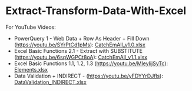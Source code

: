 # Extract-Transform-Data-With-Excel  

For YouTube Videos:  
 - PowerQuery 1 - Web Data + Row As Header + Fill Down (https://youtu.be/SYrPtCd1pMs): [CatchEmAll_v1.0.xlsx](https://github.com/TranDenyDFW/Extract-Transform-Data-With-Excel/blob/main/CatchEmAll_v1.0.xlsx)   
 - Excel Basic Functions 2.1 - Extract with SUBSTITUTE (https://youtu.be/6sqWGPCt8oA): [CatchEmAll_v1.1.xlsx](https://github.com/TranDenyDFW/Extract-Transform-Data-With-Excel/blob/main/CatchEmAll_v1.1.xlsx)
 - Excel Basic Functions 1.1, 1.2, 1.3 (https://youtu.be/MleyIijSyTc): [Elements.xlsx](https://github.com/TranDenyDFW/Extract-Transform-Data-With-Excel/blob/main/Elements.xlsx)
 - Data Validation + INDIRECT - (https://youtu.be/yFDYYrDJfls): [DataValidation_INDIRECT.xlsx](https://github.com/TranDenyDFW/Extract-Transform-Data-With-Excel/blob/main/DataValidation_INDIRECT.xlsx)  
